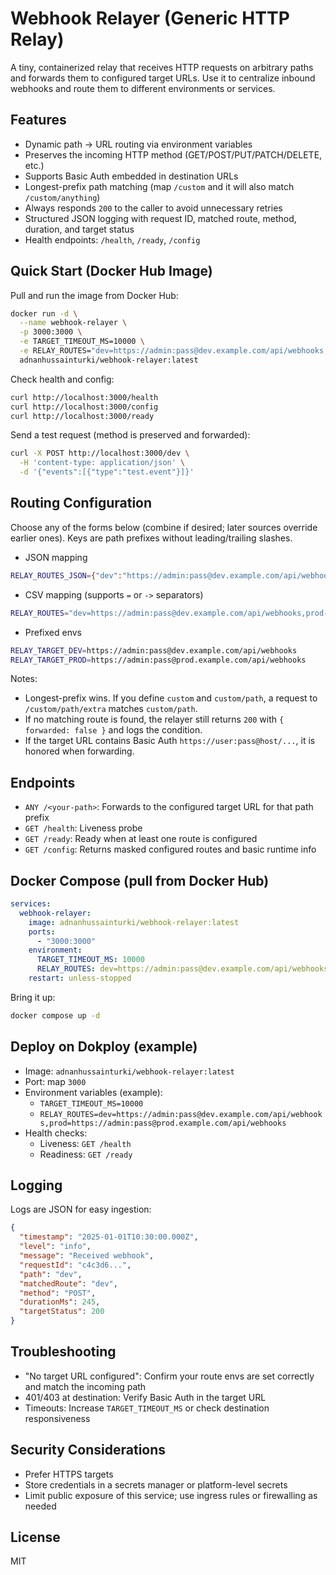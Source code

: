 # Webhook Relayer (Generic HTTP Relay)

A tiny, containerized relay that receives HTTP requests on arbitrary paths and forwards them to configured target URLs. Use it to centralize inbound webhooks and route them to different environments or services.

## Features

- Dynamic path → URL routing via environment variables
- Preserves the incoming HTTP method (GET/POST/PUT/PATCH/DELETE, etc.)
- Supports Basic Auth embedded in destination URLs
- Longest-prefix path matching (map `/custom` and it will also match `/custom/anything`)
- Always responds `200` to the caller to avoid unnecessary retries
- Structured JSON logging with request ID, matched route, method, duration, and target status
- Health endpoints: `/health`, `/ready`, `/config`

## Quick Start (Docker Hub Image)

Pull and run the image from Docker Hub:

```bash
docker run -d \
  --name webhook-relayer \
  -p 3000:3000 \
  -e TARGET_TIMEOUT_MS=10000 \
  -e RELAY_ROUTES="dev=https://admin:pass@dev.example.com/api/webhooks,prod=https://admin:pass@prod.example.com/api/webhooks" \
  adnanhussainturki/webhook-relayer:latest
```

Check health and config:

```bash
curl http://localhost:3000/health
curl http://localhost:3000/config
curl http://localhost:3000/ready
```

Send a test request (method is preserved and forwarded):

```bash
curl -X POST http://localhost:3000/dev \
  -H 'content-type: application/json' \
  -d '{"events":[{"type":"test.event"}]}'
```

## Routing Configuration

Choose any of the forms below (combine if desired; later sources override earlier ones). Keys are path prefixes without leading/trailing slashes.

- JSON mapping

```bash
RELAY_ROUTES_JSON={"dev":"https://admin:pass@dev.example.com/api/webhooks","prod":"https://admin:pass@prod.example.com/api/webhooks"}
```

- CSV mapping (supports `=` or `->` separators)

```bash
RELAY_ROUTES="dev=https://admin:pass@dev.example.com/api/webhooks,prod->https://admin:pass@prod.example.com/api/webhooks"
```

- Prefixed envs

```bash
RELAY_TARGET_DEV=https://admin:pass@dev.example.com/api/webhooks
RELAY_TARGET_PROD=https://admin:pass@prod.example.com/api/webhooks
```

Notes:
- Longest-prefix wins. If you define `custom` and `custom/path`, a request to `/custom/path/extra` matches `custom/path`.
- If no matching route is found, the relayer still returns `200` with `{ forwarded: false }` and logs the condition.
- If the target URL contains Basic Auth `https://user:pass@host/...`, it is honored when forwarding.

## Endpoints

- `ANY /<your-path>`: Forwards to the configured target URL for that path prefix
- `GET /health`: Liveness probe
- `GET /ready`: Ready when at least one route is configured
- `GET /config`: Returns masked configured routes and basic runtime info

## Docker Compose (pull from Docker Hub)

```yaml
services:
  webhook-relayer:
    image: adnanhussainturki/webhook-relayer:latest
    ports:
      - "3000:3000"
    environment:
      TARGET_TIMEOUT_MS: 10000
      RELAY_ROUTES: dev=https://admin:pass@dev.example.com/api/webhooks,prod=https://admin:pass@prod.example.com/api/webhooks
    restart: unless-stopped
```

Bring it up:

```bash
docker compose up -d
```

## Deploy on Dokploy (example)

- Image: `adnanhussainturki/webhook-relayer:latest`
- Port: map `3000`
- Environment variables (example):
  - `TARGET_TIMEOUT_MS=10000`
  - `RELAY_ROUTES=dev=https://admin:pass@dev.example.com/api/webhooks,prod=https://admin:pass@prod.example.com/api/webhooks`
- Health checks:
  - Liveness: `GET /health`
  - Readiness: `GET /ready`

## Logging

Logs are JSON for easy ingestion:

```json
{
  "timestamp": "2025-01-01T10:30:00.000Z",
  "level": "info",
  "message": "Received webhook",
  "requestId": "c4c3d6...",
  "path": "dev",
  "matchedRoute": "dev",
  "method": "POST",
  "durationMs": 245,
  "targetStatus": 200
}
```

## Troubleshooting

- "No target URL configured": Confirm your route envs are set correctly and match the incoming path
- 401/403 at destination: Verify Basic Auth in the target URL
- Timeouts: Increase `TARGET_TIMEOUT_MS` or check destination responsiveness

## Security Considerations

- Prefer HTTPS targets
- Store credentials in a secrets manager or platform-level secrets
- Limit public exposure of this service; use ingress rules or firewalling as needed

## License

MIT
